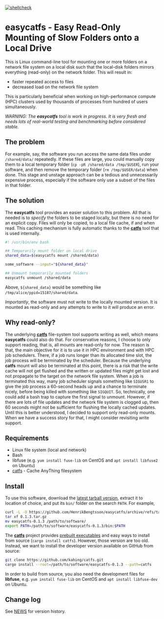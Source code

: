 [![shellcheck](https://github.com/HenrikBengtsson/easycatfs/actions/workflows/shellcheck.yml/badge.svg)](https://github.com/HenrikBengtsson/easycatfs/actions/workflows/shellcheck.yml)

# easycatfs - Easy Read-Only Mounting of Slow Folders onto a Local Drive

This is Linux command-line tool for mounting one or more folders on a
network file system on a local disk such that the local-disk folders
mirrors everything (read-only) on the network folder.  This will
result in:

 * faster repeated access to files
 * decreased load on the network file system

This is particularly beneficial when working on high-performance
compute (HPC) clusters used by thousands of processes from hundred of
users simultaneously.

_WARNING: The **easycatfs** tool is work in progress. It is very
fresh and needs lots of real-world testing and benchmarking before
considered stable._


## The problem

For example, say, the software you run access the same data files
under `/shared/data/` repeatedly.  If these files are large, you could
manually copy them to a local temporary folder (`cp -pR /shared/data
/tmp/$USER`), run your software, and then remove the temporary folder
(`rm /tmp/$USER/data`) when done.  This stage and unstage approach can
be a tedious and unnecessarily expensive process, especially if the
software only use a subset of the files in that folder.


## The solution

The **easycatfs** tool provides an easier solution to this problem.
All that is needed is to _specify_ the folders to be staged locally,
but there is no need for an explicit copy.  Files will only be copied,
to a local file cache, if and when read.  This caching mechanism is
fully automatic thanks to the **[catfs]** tool that is used
internally.

```sh
#! /usr/bin/env bash

## Temporarily mount folder on local drive
shared_data=$(easycatfs mount /shared/data)

some_software --input="${shared_data}"

## Unmount temporarily mounted folders
easycatfs unmount /shared/data
```

Above, `${shared_data}` would be something like
`/tmp/alice/ppid=15187/shared/data`.

_Importantly_, the software must not write to the locally mounted
version.  It is mounted as read-only and any attempts to write to it
will produce an error.


## Why read-only?

The underlying **[catfs]** file-system tool supports writing as well,
which means **easycatfs** could also do that.  For conservative
reasons, I choose to only support reading, that is, all mounts are
read-only for now.  The reason is that, the main objective for it is
to use it in HPC environment and with HPC job schedulers.  There, if a
job runs longer than its allocated time slot, the job process will be
terminated by the scheduler.  Because the underlying **catfs** mount
will also be terminated at this point, there is a risk that the write
cache will not get flushed and the written or updated files might get
lost and not propagate to the target on the network file system.  When
a job is terminated this way, many job scheduler signals something
like `SIGUSR1` to give the job process a 60-second heads up and a
chance to terminate nicely, before being killed with something like
`SIGQUIT`.  So, technically, one could add a bash trap to capture the
first signal to unmount.  However, if there are lots of file updates
and the network file system is clogged up, then 60 seconds might not
be sufficient for flushing the locally cached updates.  Until this is
better understood, I decided to support only read-only mounts.  When
we have a success story for that, I might consider revisiting write
support.


## Requirements

* Linux file system (local and network)
* Bash
* libfuse (e.g. `yum install fuse-lib` on CentOS and `apt install libfuse2` on Ubuntu)
* [catfs] - Cache AnyThing filesystem


## Install

To use this software, download the [latest tarball
version](https://github.com/HenrikBengtsson/easycatfs/tags), extract
it to location of choice, and put its `bin/` folder on the search
`PATH`.  For example,

```sh
curl -L -O https://github.com/HenrikBengtsson/easycatfs/archive/refs/tags/0.1.3.tar.gz
tar xf 0.1.3.tar.gz
mv easycatfs-0.1.3 /path/to/software/
export PATH=/path/to/software/easycatfs-0.1.3/bin:$PATH
```

The **[catfs]** project provides [prebuilt executables](https://github.com/kahing/catfs/releases) and easy ways to install from source (`cargo install catfs`).  However, those version are too old.  Instead, we want to install the developer version available on GitHub from source:

```sh
git clone https://github.com/kahing/catfs.git
cargo install --root=/path/to/software/easycatfs-0.1.3 --path=catfs
```

In order to build from source, you also need the development files for **libfuse**, e.g. `yum install fuse-lib` on CentOS and `apt install libfuse-dev` on Ubuntu.


## Change log

See [NEWS](NEWS.md) for version history.


[catfs]: https://github.com/kahing/catfs
